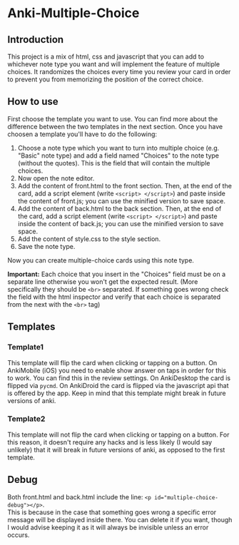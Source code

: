# Anki-Multiple-Choice

## Introduction
This project is a mix of html, css and javascript that you can add to whichever note type you want and will implement the feature of multiple choices.
It randomizes the choices every time you review your card in order to prevent you from memorizing the position of the correct choice.

## How to use
First choose the template you want to use.
You can find more about the difference between the two templates in the next section.
Once you have choosen a template you'll have to do the following:
1. Choose a note type which you want to turn into multiple choice (e.g. "Basic" note type) and add a field named "Choices" to the note type (without the quotes).
This is the field that will contain the multiple choices.
1. Now open the note editor.
1. Add the content of front.html to the front section.
Then, at the end of the card, add a script element (write `<script> </script>`) and paste inside the content of front.js; you can use the minified version to save space.
1. Add the content of back.html to the back section.
Then, at the end of the card, add a script element (write `<script> </script>`) and paste inside the content of back.js; you can use the minified version to save space.
1. Add the content of style.css to the style section.
1. Save the note type.

Now you can create multiple-choice cards using this note type. 

**Important:** Each choice that you insert in the "Choices" field must be on a separate line otherwise you won't get the expected result. (More specifically they should be `<br>` separated. If something goes wrong check the field with the html inspector and verify that each choice is separated from the next with the `<br>` tag)

## Templates

### Template1
This template will flip the card when clicking or tapping on a button.
On AnkiMobile (iOS) you need to enable show answer on taps in order for this to work.
You can find this in the review settings.
On AnkiDesktop the card is flipped via `pycmd`.
On AnkiDroid the card is flipped via the javascript api that is offered by the app.
Keep in mind that this template might break in future versions of anki.

### Template2
This template will not flip the card when clicking or tapping on a button.
For this reason, it doesn't require any hacks and is less likely (I would say unlikely) that it will break in future versions of anki, as opposed to the first template. 

## Debug
Both front.html and back.html include the line: `<p id="multiple-choice-debug"></p>`. \
This is because in the case that something goes wrong a specific error message will be displayed inside there.
You can delete it if you want, though I would advise keeping it as it will always be invisible unless an error occurs.



